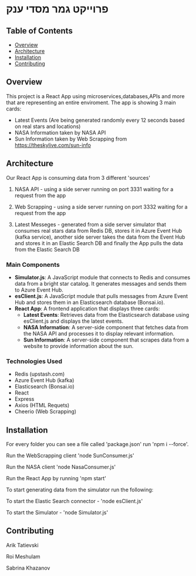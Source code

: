 # פרוייקט גמר מסדי ענק

## Table of Contents

- [Overview](#overview)
- [Architecture](#architecture)
- [Installation](#installation)
- [Contributing](#contributing)

## Overview

This project is a React App using microservices,databases,APIs and more that are representing an entire enviroment.
The app is showing 3 main cards:

- Latest Events (Are being generated randomly every 12 seconds based on real stars and locations)
- NASA Information taken by NASA API
- Sun Information taken by Web Scrapping from https://theskylive.com/sun-info

## Architecture

Our React App is consuming data from 3 different 'sources'

1. NASA API - using a side server running on port 3331 waiting for a request from the app

2. Web Scrapping - using a side server running on port 3332 waiting for a request from the app

3. Latest Messeges - generated from a side server simulator that consumes real stars data from Redis DB, stores it in Azure Event Hub (kafka service), another side server takes the data from the Event Hub and stores it in an Elastic Search DB and finally the App pulls the data from the Elastic Search DB

### Main Components

- **Simulator.js**: A JavaScript module that connects to Redis and consumes data from a bright star catalog. It generates messages and sends them to Azure Event Hub.
- **esClient.js**: A JavaScript module that pulls messages from Azure Event Hub and stores them in an Elasticsearch database (Bonsai.io).
- **React App**: A frontend application that displays three cards:
  - **Latest Events**: Retrieves data from the Elasticsearch database using esClient.js and displays the latest events.
  - **NASA Information**: A server-side component that fetches data from the NASA API and processes it to display relevant information.
  - **Sun Information**: A server-side component that scrapes data from a website to provide information about the sun.

### Technologies Used

- Redis (upstash.com)
- Azure Event Hub (kafka)
- Elasticsearch (Bonsai.io)
- React
- Express
- Axios (HTML Requets)
- Cheerio (Web Scrapping)

## Installation

For every folder you can see a file called 'package.json' run 'npm i --force'.

Run the WebScrapping client 'node SunConsumer.js'

Run the NASA client 'node NasaConsumer.js'

Run the React App by running 'npm start'

To start generating data from the simulator run the following:

To start the Elastic Search connector - 'node esClient.js'

To start the Simulator - 'node Simulator.js'

## Contributing

Arik Tatievski

Roi Meshulam

Sabrina Khazanov